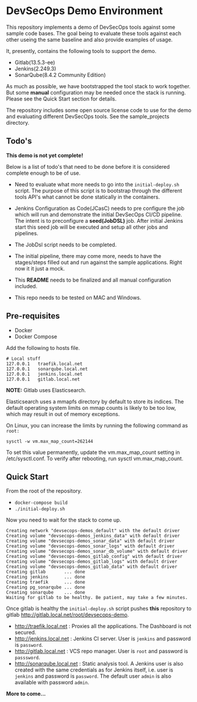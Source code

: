# DevSecOps Demo Environment
This repository implements a demo of DevSecOps tools against some sample code bases. The goal being to evaluate these tools against each other useing the same baseline and also provide examples of usage. 

It, presently, contains the following tools to support the demo. 

* Gitlab(13.5.3-ee)
* Jenkins(2.249.3)
* SonarQube(8.4.2 Community Edition)

As much as possible, we have bootstrapped the tool stack to work together. But some **manual** configuration may be needed once the stack is running. Please see the Quick Start section for details. 

The repository includes some open source license code to use for the demo and evaluating different DevSecOps tools. See the sample_projects directory. 

## Todo's
**This demo is not yet complete!** 

Below is a list of todo's that need to be done before it is considered complete enough to be of use.

* Need to evaluate what more needs to go into the `initial-deploy.sh` script. The purpose of this script is to bootstrap through the different tools API's what cannot be done statically in the containers.

* Jenkins Configuration as Code(JCasC) needs to pre configure the job which will run and demonstrate the initial DevSecOps CI/CD pipeline. The intent is to preconfigure a **seed(JobDSL)** job. After initial Jenkins start this seed job will be executed and setup all other jobs and pipelines.

* The JobDsl script needs to be completed.

* The initial pipeline, there may come more, needs to have the stages/steps filled out and run against the sample applications. Right now it it just a mock.

* This **README** needs to be finalized and all manual configuration included.

* This repo needs to be tested on MAC and Windows.

## Pre-requisites

* Docker
* Docker Compose

Add the following to hosts file.

```
# Local stuff
127.0.0.1	traefik.local.net
127.0.0.1	sonarqube.local.net
127.0.0.1	jenkins.local.net
127.0.0.1	gitlab.local.net
```

**NOTE:** Gitlab uses Elasticsearch.

Elasticsearch uses a mmapfs directory by default to store its indices. The default operating system limits on mmap counts is likely to be too low, which may result in out of memory exceptions.

On Linux, you can increase the limits by running the following command as `root:`

```
sysctl -w vm.max_map_count=262144
``` 

To set this value permanently, update the vm.max_map_count setting in /etc/sysctl.conf. To verify after rebooting, run sysctl vm.max_map_count.

## Quick Start

From the root of the repository.

* `docker-compose build`
* `./initial-deploy.sh`

Now you need to wait for the stack to come up.
```
Creating network "devsecops-demos_default" with the default driver
Creating volume "devsecops-demos_jenkins_data" with default driver
Creating volume "devsecops-demos_sonar_data" with default driver
Creating volume "devsecops-demos_sonar_logs" with default driver
Creating volume "devsecops-demos_sonar_db_volume" with default driver
Creating volume "devsecops-demos_gitlab_config" with default driver
Creating volume "devsecops-demos_gitlab_logs" with default driver
Creating volume "devsecops-demos_gitlab_data" with default driver
Creating gitlab       ... done
Creating jenkins      ... done
Creating traefik      ... done
Creating pg_sonarqube ... done
Creating sonarqube    ... done
Waiting for gitlab to be healthy. Be patient, may take a few minutes.
```

Once gitlab is healthy the `initial-deploy.sh` script pushes **this** repository to gitlab http://gitlab.local.net/root/devsecops-demo. 

* http://traefik.local.net : Proxies all the applications. The Dashboard is not secured. 
* http://jenkins.local.net : Jenkins CI server. User is `jenkins` and password is `password`.
* http://gitlab.local.net : VCS repo manager. User is `root` and password is `passsword`.
* http://sonarqube.local.net : Static analysis tool. A Jenkins user is also created with the same credentials as for Jenkins itself, i.e. user is `jenkins` and password is `password`. The default user `admin` is also available with password `admin`.

**More to come...**


